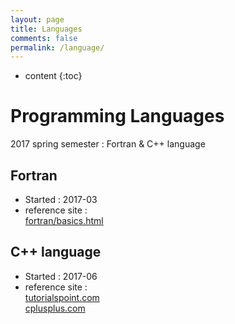 ```yaml
---
layout: page
title: Languages
comments: false
permalink: /language/
---
```


* content
{:toc}

# Programming Languages
2017 spring semester : Fortran & C++ language

## Fortran
* Started : 2017-03
* reference site :  
[fortran/basics.html](http://seismic.yonsei.ac.kr/fortran/basics.html)

## C++ language
* Started : 2017-06
* reference site :  
[tutorialspoint.com](https://www.tutorialspoint.com/cprogramming/)  
[cplusplus.com](http://www.cplusplus.com/doc/)
